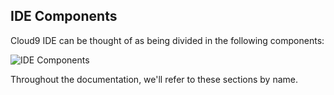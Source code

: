 ## IDE Components

Cloud9 IDE can be thought of as being divided in the following components:

![IDE Components](./images/editorNaming.png)

Throughout the documentation, we'll refer to these sections by name.